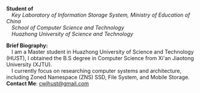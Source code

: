 
**Student of**
<br/>
&emsp;*Key Laboratory of Information Storage System, Ministry of Education of China*
<br/>
&emsp;*School of Computer Science and Technology*
<br/>
&emsp;*Huazhong University of Science and Technology*

**Brief Biography:**
<br/>
&emsp;I am a Master student in Huazhong University of Science and Technology (HUST), I obtained the B.S degree in Computer Science from Xi'an Jiaotong University (XJTU). 
<br/> 
&emsp;I currently focus on researching computer systems and architecture, including Zoned Namespace (ZNS) SSD, File System, and Mobile Storage.
<br/>
**Contact Me**: cwjhust@gmail.com

<!--
**realcedriccheng/realcedriccheng** is a ✨ _special_ ✨ repository because its `README.md` (this file) appears on your GitHub profile.

Here are some ideas to get you started:

- 🔭 I’m currently working on ...
- 🌱 I’m currently learning ...
- 👯 I’m looking to collaborate on ...
- 🤔 I’m looking for help with ...
- 💬 Ask me about ...
- 📫 How to reach me: ...
- 😄 Pronouns: ...
- ⚡ Fun fact: ...
-->
